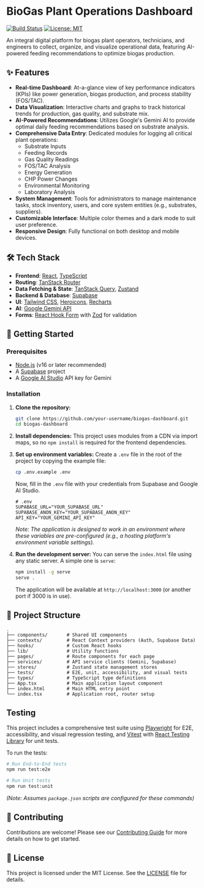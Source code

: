 # BioGas Plant Operations Dashboard

[![Build Status](https://img.shields.io/github/workflow/status/user/repo/CI)](https://github.com/user/repo/actions)
[![License: MIT](https://img.shields.io/badge/License-MIT-yellow.svg)](https://opensource.org/licenses/MIT)

An integral digital platform for biogas plant operators, technicians, and engineers to collect, organize, and visualize operational data, featuring AI-powered feeding recommendations to optimize biogas production.

## ✨ Features

- **Real-time Dashboard**: At-a-glance view of key performance indicators (KPIs) like power generation, biogas production, and process stability (FOS/TAC).
- **Data Visualization**: Interactive charts and graphs to track historical trends for production, gas quality, and substrate mix.
- **AI-Powered Recommendations**: Utilizes Google's Gemini AI to provide optimal daily feeding recommendations based on substrate analysis.
- **Comprehensive Data Entry**: Dedicated modules for logging all critical plant operations:
  - Substrate Inputs
  - Feeding Records
  - Gas Quality Readings
  - FOS/TAC Analysis
  - Energy Generation
  - CHP Power Changes
  - Environmental Monitoring
  - Laboratory Analysis
- **System Management**: Tools for administrators to manage maintenance tasks, stock inventory, users, and core system entities (e.g., substrates, suppliers).
- **Customizable Interface**: Multiple color themes and a dark mode to suit user preference.
- **Responsive Design**: Fully functional on both desktop and mobile devices.

## 🛠️ Tech Stack

- **Frontend**: [React](https://reactjs.org/), [TypeScript](https://www.typescriptlang.org/)
- **Routing**: [TanStack Router](https://tanstack.com/router/)
- **Data Fetching & State**: [TanStack Query](https://tanstack.com/query/), [Zustand](https://github.com/pmndrs/zustand)
- **Backend & Database**: [Supabase](https://supabase.io/)
- **UI**: [Tailwind CSS](https://tailwindcss.com/), [Heroicons](https://heroicons.com/), [Recharts](https://recharts.org/)
- **AI**: [Google Gemini API](https://ai.google.dev/)
- **Forms**: [React Hook Form](https://react-hook-form.com/) with [Zod](https://zod.dev/) for validation

## 🚀 Getting Started

### Prerequisites

- [Node.js](https://nodejs.org/) (v16 or later recommended)
- A [Supabase](https://supabase.io/) project
- A [Google AI Studio](https://aistudio.google.com/) API key for Gemini

### Installation

1.  **Clone the repository:**
    ```bash
    git clone https://github.com/your-username/biogas-dashboard.git
    cd biogas-dashboard
    ```

2.  **Install dependencies:**
    This project uses modules from a CDN via import maps, so no `npm install` is required for the frontend dependencies.

3.  **Set up environment variables:**
    Create a `.env` file in the root of the project by copying the example file:
    ```bash
    cp .env.example .env
    ```
    Now, fill in the `.env` file with your credentials from Supabase and Google AI Studio.

    ```
    # .env
    SUPABASE_URL="YOUR_SUPABASE_URL"
    SUPABASE_ANON_KEY="YOUR_SUPABASE_ANON_KEY"
    API_KEY="YOUR_GEMINI_API_KEY"
    ```
    *Note: The application is designed to work in an environment where these variables are pre-configured (e.g., a hosting platform's environment variable settings).*

4.  **Run the development server:**
    You can serve the `index.html` file using any static server. A simple one is `serve`:
    ```bash
    npm install -g serve
    serve .
    ```
    The application will be available at `http://localhost:3000` (or another port if 3000 is in use).

## 📂 Project Structure

```
.
├── components/       # Shared UI components
├── contexts/         # React Context providers (Auth, Supabase Data)
├── hooks/            # Custom React hooks
├── lib/              # Utility functions
├── pages/            # Route components for each page
├── services/         # API service clients (Gemini, Supabase)
├── stores/           # Zustand state management stores
├── tests/            # E2E, unit, accessibility, and visual tests
├── types/            # TypeScript type definitions
├── App.tsx           # Main application layout component
├── index.html        # Main HTML entry point
└── index.tsx         # Application root, router setup
```

## Testing

This project includes a comprehensive test suite using [Playwright](https://playwright.dev/) for E2E, accessibility, and visual regression testing, and [Vitest](https://vitest.dev/) with [React Testing Library](https://testing-library.com/docs/react-testing-library/intro/) for unit tests.

To run the tests:
```bash
# Run End-to-End tests
npm run test:e2e

# Run Unit tests
npm run test:unit
```
*(Note: Assumes `package.json` scripts are configured for these commands)*

## 🤝 Contributing

Contributions are welcome! Please see our [Contributing Guide](CONTRIBUTING.md) for more details on how to get started.

## 📄 License

This project is licensed under the MIT License. See the [LICENSE](LICENSE) file for details.
